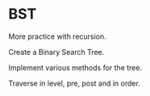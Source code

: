 # BST

More practice with recursion.

Create a Binary Search Tree.

Implement various methods for the tree. 

Traverse in level, pre, post and in order.
